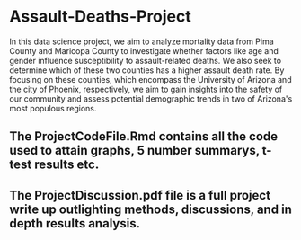 # Assault-Deaths-Project

In this data science project, we aim to analyze mortality data from Pima County and Maricopa County to investigate whether factors like age and gender influence susceptibility to assault-related deaths. We also seek to determine which of these two counties has a higher assault death rate. By focusing on these counties, which encompass the University of Arizona and the city of Phoenix, respectively, we aim to gain insights into the safety of our community and assess potential demographic trends in two of Arizona's most populous regions.

## The ProjectCodeFile.Rmd contains all the code used to attain graphs, 5 number summarys, t-test results etc.
## The ProjectDiscussion.pdf file is a full project write up outlighting methods, discussions, and in depth results analysis.
